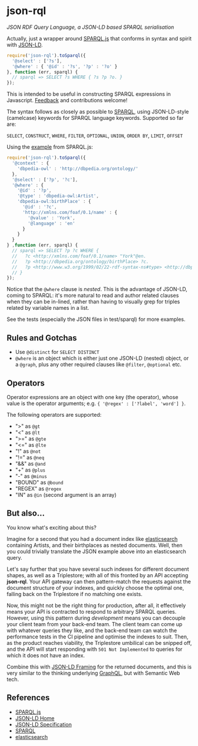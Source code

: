 # json-rql
_JSON RDF Query Language, a JSON-LD based SPARQL serialisation_

Actually, just a wrapper around [SPARQL.js](https://github.com/RubenVerborgh/SPARQL.js)
that conforms in syntax and spirit with [JSON-LD](http://json-ld.org/).

```javascript
require('json-rql').toSparql({
  '@select' : ['?s'],
  '@where' : { '@id' : '?s', '?p' : '?o' }
}, function (err, sparql) {
  // sparql => SELECT ?s WHERE { ?s ?p ?o. }
});
```

This is intended to be useful in constructing SPARQL expressions in Javascript.
[Feedback](https://github.com/gsvarovsky/json-rql/issues) and contributions welcome!

The syntax follows as closely as possible to [SPARQL](https://www.w3.org/TR/rdf-sparql-query), using
JSON-LD-style (camelcase) keywords for SPARQL language keywords. Supported so far are:

`SELECT`, `CONSTRUCT`, `WHERE`, `FILTER`, `OPTIONAL`, `UNION`, `ORDER BY`, `LIMIT`, `OFFSET`

Using the [example](https://www.npmjs.com/package/sparqljs#representation) from SPARQL.js:
```javascript
require('json-rql').toSparql({
  '@context' : {
    'dbpedia-owl' : 'http://dbpedia.org/ontology/'
  },
  '@select' : ['?p', '?c'],
  '@where' : {
    '@id' : '?p',
    '@type' : 'dbpedia-owl:Artist',
    'dbpedia-owl:birthPlace' : {
      '@id' : '?c',
      'http://xmlns.com/foaf/0.1/name' : {
        '@value' : 'York',
        '@language' : 'en'
      }
    }
  }
} ,function (err, sparql) {
  // sparql => SELECT ?p ?c WHERE {
  //   ?c <http://xmlns.com/foaf/0.1/name> "York"@en.
  //   ?p <http://dbpedia.org/ontology/birthPlace> ?c.
  //   ?p <http://www.w3.org/1999/02/22-rdf-syntax-ns#type> <http://dbpedia.org/ontology/Artist>.
  // }
});
```
Notice that the `@where` clause is _nested_. This is the advantage of JSON-LD, coming to SPARQL:
it's more natural to read and author related clauses when they can be in-lined, rather than having to
visually grep for triples related by variable names in a list.

See the tests (especially the JSON files in test/sparql) for more examples.

## Rules and Gotchas
* Use `@distinct` for `SELECT DISTINCT`
* `@where` is an object which is either just one JSON-LD (nested) object, or a `@graph`, plus any
other required clauses like `@filter`, `@optional` etc.

## Operators
Operator expressions are an object with one key (the operator), whose value is the operator arguments; e.g. `{ '@regex' : ['?label', 'word'] }`.

The following operators are supported:
* ">" as `@gt`
* "<" as `@lt`
* ">=" as `@gte`
* "<=" as `@lte`
* "!" as `@not`
* "!=" as `@neq`
* "&&" as `@and`
* "\+" as `@plus`
* "\-" as `@minus`
* "BOUND" as `@bound`
* "REGEX" as `@regex`
* "IN" as `@in` (second argument is an array)

## But also...
You know what's exciting about this?

Imagine for a second that you had a document index like [elasticsearch](https://www.elastic.co/products/elasticsearch) containing Artists, and their birthplaces as nested documents. Well, then you could trivially translate the JSON example above into an elasticsearch query.

Let's say further that you have several such indexes for different document shapes, as well as a Triplestore; with all of this fronted by an API accepting **json-rql**. Your API gateway can then pattern-match the requests against the document structure of your indexes, and quickly choose the optimal one, falling back on the Triplestore if no matching one exists.

Now, this might not be the right thing for production, after all, it effectively means your API is contracted to respond to arbitrary SPARQL queries. However, using this pattern during _development_ means you can decouple your client team from your back-end team. The client team can come up with whatever queries they like, and the back-end team can watch the performance tests in the CI pipeline and optimise the indexes to suit. Then, as the product reaches viability, the Triplestore umbilical can be snipped off, and the API will start responding with `501 Not Implemented` to queries for which it does not have an index.

Combine this with [JSON-LD Framing](http://json-ld.org/spec/latest/json-ld-framing/) for the returned documents, and this is very similar to the thinking underlying [GraphQL](http://graphql.org/), but with Semantic Web tech.

## References
* [SPARQL.js](https://github.com/RubenVerborgh/SPARQL.js)
* [JSON-LD Home](http://json-ld.org/)
* [JSON-LD Specification](http://json-ld.org/spec/latest/json-ld/)
* [SPARQL](https://www.w3.org/TR/rdf-sparql-query)
* [elasticsearch](https://www.elastic.co/products/elasticsearch)
